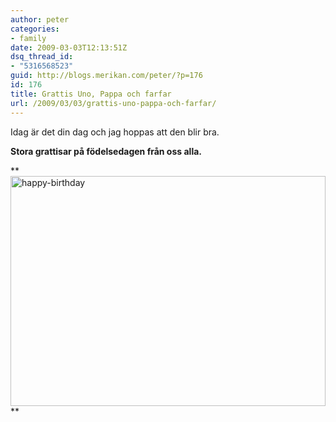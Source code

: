 ```yaml
---
author: peter
categories:
- family
date: 2009-03-03T12:13:51Z
dsq_thread_id:
- "5316568523"
guid: http://blogs.merikan.com/peter/?p=176
id: 176
title: Grattis Uno, Pappa och farfar
url: /2009/03/03/grattis-uno-pappa-och-farfar/
---
```


Idag är det din dag och jag hoppas att den blir bra.

**Stora grattisar på födelsedagen från oss alla.**

**<img class="alignnone size-full wp-image-177" src="http://blogs.merikan.com/peter/files/2009/03/happy-birthday.jpg" alt="happy-birthday" width="504" height="368" srcset="https://blogs.merikan.com/peter/files/2009/03/happy-birthday.jpg 504w, https://blogs.merikan.com/peter/files/2009/03/happy-birthday-300x219.jpg 300w" sizes="(max-width: 504px) 100vw, 504px" />  
**